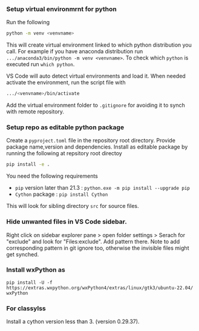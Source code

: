 ### Setup virtual environmrnt for python
Run the following
```sh
python -m venv <venvname>
```
This will create virtual environment linked to which python distribution you call. For example if you have anaconda distribution run `.../anaconda3/bin/python -m venv <venvname>`. To check which `python` is executed run `which python`.

VS Code will auto detect virtual environments and load it. When needed activate the environment, run the script file with
```sh
.../<venvname>/bin/activate
```
Add the virtual environment folder to `.gitignore` for avoiding it to synch with remote repository.



### Setup repo as editable python package
Create a `pyproject.toml` file in the repository root directory. Provide package name,version and dependencies. Install as editable package by running the following at repsitory root directoy

```sh
pip install -e .
```
You need the following requirements
- `pip` version later than 21.3 : `python.exe -m pip install --upgrade pip`
- `Cython` package : `pip install Cython`

This will look for sibling directory `src` for source files.



### Hide unwanted files in VS Code sidebar.
Right click on sidebar explorer pane > open folder settings > Serach for "exclude" and look for "Files:exclude". Add pattern there. Note to add corresponding pattern in git ignore too, otherwise the invisible files might get synched.


### Install wxPython as
```shell
pip install -U -f https://extras.wxpython.org/wxPython4/extras/linux/gtk3/ubuntu-22.04/ wxPython
```

### For classylss
Install a cython version less than 3. (version 0.29.37).